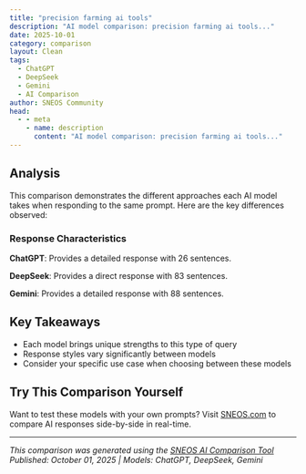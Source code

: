 ```yaml
---
title: "precision farming ai tools"
description: "AI model comparison: precision farming ai tools..."
date: 2025-10-01
category: comparison
layout: Clean
tags:
  - ChatGPT
  - DeepSeek
  - Gemini
  - AI Comparison
author: SNEOS Community
head:
  - - meta
    - name: description
      content: "AI model comparison: precision farming ai tools..."
---
```


<ChatComparison
  title="precision farming ai tools"
  prompt="precision farming ai tools"
  :responses='{
    "ChatGPT": "Precision farming, also known as precision agriculture, uses technology and data analysis to optimize farming practices for improved crop yields, reduced waste, and sustainable resource use. AI tools play a crucial role in precision farming by providing insights and automation. Here are some popular AI tools and technologies used in precision farming:\n\n### 1. Crop Monitoring and Disease Detection\n- **Taranis**: Uses AI-powered aerial imagery and machine learning to detect crop diseases, pests, and nutrient deficiencies early.\n- **Plantix**: A smartphone app that uses AI to identify crop diseases and provides treatment recommendations.\n- **FluroSense**: Integrates drone data with AI to monitor crop health and disease spread.\n\n### 2. Soil and Crop Health Analysis\n- **IBM Watson Decision Platform for Agriculture**: Combines AI, IoT, weather data, and soil analytics to help farmers make data-driven decisions.\n- **Arable Mark**: Uses AI and sensor data to assess weather, soil conditions, and plant health.\n\n### 3. Yield Prediction and Crop Management\n- **Climate FieldView**: Uses AI to analyze field data, predict yields, and optimize planting decisions.\n- **Granular**: Farm management software with AI capabilities for crop planning and financial analytics.\n\n### 4. Autonomous Farm Machinery\n- **John Deere See \u0026 Spray**: Uses computer vision and AI for precise herbicide application, reducing chemical use.\n- **Blue River Technology**: Acquired by John Deere, develops AI-powered robots for weed control and precise spraying.\n\n### 5. Irrigation Management\n- **CropX**: Provides AI-driven soil sensing and irrigation recommendations to optimize water use.\n- **AquaSpy**: Uses sensors and AI to monitor soil moisture and guide irrigation schedules.\n\n### 6. Pest and Weed Management\n- **Ecorobotix**: Develops AI-driven robots for targeted weed control.\n- **PEAT**: AI-based pest and disease identification from images.\n\n---\n\n### Other Notable AI \u0026 Data Platforms\n- **Agremo**: Provides AI-based aerial image analytics for crop scouting.\n- **Prospera Technologies**: AI platform for monitoring crop health and environmental conditions.\n- **FarmLogs**: Offers AI tools for crop monitoring, weather forecasts, and field analysis.\n\n---\n\n### Summary\nAI tools in precision farming typically leverage:\n- Satellite and drone imagery  \n- IoT sensor data (soil, moisture, weather)  \n- Machine learning for pattern recognition and prediction  \n- Robotics for automation of farming tasks  \n\nThese technologies help farmers reduce costs, increase yields, improve sustainability, and make timely decisions.\n\nIf you\u2019d like, I can provide more details on any specific tool or how to implement AI in your farming operations.",
    "DeepSeek": "Of course. Here is a comprehensive overview of AI tools for precision farming, broken down by their function and impact.\n\nPrecision farming (or precision agriculture) uses AI and other technologies to observe, measure, and respond to inter- and intra-field variability in crops. The goal is to optimize returns on inputs while preserving resources.\n\nAI is the brain that turns data into decisions.\n\n### Core Categories of AI Tools in Precision Farming\n\n#### 1. **Field Monitoring \u0026 Crop Health Analysis**\nThis is the most common application, using computer vision on satellite, drone (UAV), and tractor-mounted imagery.\n\n*   **Tools \u0026 Technologies:**\n    *   **Multispectral \u0026 Hyperspectral Sensors:** Mounted on drones or satellites, they capture data beyond the visible spectrum (e.g., Near-Infrared).\n    *   **Computer Vision Algorithms:** AI models are trained to analyze these images.\n*   **Key Applications:**\n    *   **NDVI (Normalized Difference Vegetation Index) Mapping:** A classic measure of plant health, now often enhanced with AI for more granular insights.\n    *   **Early Disease \u0026 Pest Detection:** AI can identify patterns of fungal infections, insect infestations, or nutrient deficiencies before they are visible to the naked eye. It can distinguish between different stressors (e.g., nitrogen deficiency vs. water stress).\n    *   **Weed Detection \u0026 Mapping:** AI can differentiate between crops and weeds with high accuracy, creating precise maps for targeted intervention.\n    *   **Plant Counting \u0026 Stand Establishment:** Analyzing early-season imagery to assess germination rates and population density.\n\n*   **Example Companies:**\n    *   **Taranis:** Uses high-fidelity aerial imagery and AI for threat detection.\n    *   **SlantRange:** Provides sensor and analytics solutions for drones focused on agricultural data.\n    *   **Gamaya:** Uses hyperspectral imaging and AI for disease detection and crop characterization.\n\n#### 2. **Predictive Analytics \u0026 Yield Forecasting**\nAI models use historical data, real-time sensor data, and weather forecasts to predict future outcomes.\n\n*   **Tools \u0026 Technologies:**\n    *   **Machine Learning Models:** (e.g., Regression Models, Neural Networks) that find complex relationships in data.\n    *   **Time-Series Analysis:** For forecasting growth stages and yield over time.\n*   **Key Applications:**\n    *   **Yield Prediction:** Accurately forecasting harvest volume and quality, which is crucial for supply chain planning, insurance, and sales.\n    *   **Growth Stage Prediction:** Predicting key stages like flowering or maturity to optimize the timing for irrigation, fertilization, and harvest.\n    *   **Predictive Pest \u0026 Disease Modeling:** Forecasting the risk of pest or disease outbreaks based on weather conditions, field history, and regional data.\n\n*   **Example Companies:**\n    *   **aWhere:** Provides agronomic data and models for predictive insights.\n    *   **IBM Watson Decision Platform for Agriculture:** Leverages weather and field data for predictive analytics.\n    *   **Granular** (by Corteva): Offers farm management software with yield forecasting features.\n\n#### 3. **Precision Application \u0026 Robotics**\nThis is where AI drives physical action in the field, moving from observation to execution.\n\n*   **Tools \u0026 Technologies:**\n    *   **AI-Powered Robotics:** Autonomous tractors, weeders, and harvesters.\n    *   **Real-time Computer Vision:** Cameras on sprayers and equipment that make instant decisions.\n*   **Key Applications:**\n    *   **Variable Rate Technology (VRT):** AI-generated prescription maps tell applicators to apply different amounts of seed, fertilizer, or pesticide in different parts of a field.\n    *   **Robotic Weeding:** Autonomous machines that use AI to identify and mechanically or laser-ablate individual weeds, drastically reducing herbicide use.\n    *   **Selective Harvesting:** AI-guided robots that can identify and pick only ripe fruits (e.g., strawberries, apples), improving quality and reducing labor costs.\n\n*   **Example Companies:**\n    *   **John Deere:** See \u0026 Spray\u2122 technology uses cameras and AI to spot-spray weeds in real-time.\n    *   **Blue River Technology** (a John Deere subsidiary): The pioneer of \u0022see-and-spray\u0022 technology.\n    *   **FarmWise:** Develops autonomous weeding robots.\n    *   **Carbon Robotics:** Offers a \u0022LaserWeeder\u0022 that autonomously kills weeds with lasers.\n\n#### 4. **Livestock Monitoring**\nAI isn\u0027t just for crops; it\u0027s also transforming animal husbandry.\n\n*   **Tools \u0026 Technologies:**\n    *   **Computer Vision** (via cameras).\n    *   **Sensor Analytics** (from wearables like collars and ear tags).\n*   **Key Applications:**\n    *   **Health Monitoring:** Detecting lameness, changes in eating habits, or early signs of illness.\n    *   **Estrous Cycle Detection:** Identifying when cows are in heat to optimize breeding schedules.\n    *   **Virtual Fencing:** Using GPS and wearable collars to contain animals within a virtual boundary without physical fences.\n\n*   **Example Companies:**\n    *   **Cainthus:** Uses computer vision and facial recognition for cows to monitor health and behavior.\n    *   **Moocall:** Sells wearable sensors that monitor calving and heat cycles.\n\n#### 5. **Irrigation \u0026 Water Management**\nAI optimizes one of farming\u0027s most critical inputs: water.\n\n*   **Tools \u0026 Technologies:**\n    *   **IoT Sensors:** Soil moisture sensors, weather stations.\n    *   **AI Models:** That integrate sensor data, weather forecasts, and evapotranspiration rates.\n*   **Key Applications:**\n    *   **Smart Irrigation Scheduling:** AI systems automatically trigger irrigation only when and where needed, based on real-time soil and plant data.\n    *   **Leak Detection:** Identifying anomalies in water pressure that indicate leaks in the irrigation system.\n\n*   **Example Companies:**\n    *   **CropX:** Provides a soil sensing and analytics platform for adaptive irrigation.\n    *   **Jain Logic:** Offers an integrated irrigation management platform that uses AI for decision support.\n\n### Benefits of Using AI in Precision Farming\n\n*   **Increased Productivity \u0026 Yields:** Through optimized inputs and timely interventions.\n*   **Reduced Costs:** Savings on water, fuel, fertilizers, pesticides, and labor.\n*   **Enhanced Sustainability:** Lower environmental footprint through reduced chemical runoff and more efficient water and energy use.\n*   **Improved Decision-Making:** Data-driven insights replace guesswork and intuition.\n*   **Labor Optimization:** Automation addresses chronic labor shortages.\n\n### Challenges to Consider\n\n*   **High Initial Investment:** Hardware (drones, sensors) and software subscriptions can be expensive.\n*   **Data Integration:** Getting different systems (from different vendors) to talk to each other is a major hurdle.\n*   **Technical Expertise:** Requires a new skill set for farmers and agronomists.\n*   **Data Privacy \u0026 Ownership:** Questions about who owns and can use the highly detailed farm data.\n*   **Connectivity:** Many advanced AI tools require reliable internet, which can be a challenge in rural areas.\n\n### Getting Started\n\nFor a farmer looking to adopt AI tools, the best approach is to:\n1.  **Identify a Key Problem:** Start with a specific issue, like scouting for disease, managing irrigation costs, or controlling herbicide-resistant weeds.\n2.  **Research Focused Solutions:** Look for a tool that addresses that single problem effectively.\n3.  **Start Small:** Pilot the technology on a portion of your land to validate its ROI and ease of use.\n4.  **Choose User-Friendly Platforms:** Many modern platforms are designed for farmers, not data scientists.\n\nThe future of farming is **proactive and predictive**, moving from treating entire fields as a single unit to managing individual plants and micro-environments, all powered by Artificial Intelligence.",
    "Gemini": "Precision farming, also known as precision agriculture, leverages artificial intelligence (AI) and other technologies to optimize crop production and resource management.  AI tools are used throughout the entire agricultural lifecycle, from planning and planting to harvesting and post-harvest analysis. Here\u0027s a breakdown of common precision farming AI tools and their applications:\n\n**1. Data Acquisition and Analysis:**\n\n*   **Remote Sensing \u0026 Imagery Analysis:**\n    *   **Satellite Imagery:**  AI algorithms analyze satellite images to assess crop health, identify nutrient deficiencies, detect diseases, map field variability, and monitor water stress.  Examples include:\n        *   **NDVI (Normalized Difference Vegetation Index) and other vegetation indices:**  AI models interpret these indices to quantify vegetation density and health.\n        *   **Change Detection:** AI identifies areas where crop health or growth patterns have changed, indicating potential problems.\n    *   **Drone Imagery:** Drones equipped with multispectral, hyperspectral, and thermal cameras collect high-resolution imagery.  AI is used to:\n        *   **Orthorectification \u0026 Mosaic Creation:**  AI automates the creation of accurate field maps from drone imagery.\n        *   **Object Detection:**  Identify and count plants, weeds, pests, and diseased areas.\n        *   **Yield Prediction:**  Estimate yield based on plant density, health, and growth patterns.\n    *   **Ground Sensors:**  Sensors placed in the soil or on plants collect data on soil moisture, temperature, nutrient levels, and plant health.  AI analyzes this data to:\n        *   **Optimize Irrigation:**  Determine precise irrigation needs based on soil moisture levels and plant water stress.\n        *   **Optimize Fertilizer Application:**  Identify areas with nutrient deficiencies and recommend variable-rate fertilizer application.\n        *   **Early Disease Detection:**  Detect subtle changes in plant health that may indicate the onset of disease.\n*   **Data Integration Platforms:**\n    *   These platforms aggregate data from multiple sources (satellites, drones, sensors, weather data, historical yield data) and use AI to provide a holistic view of the farm.\n    *   **Data Cleaning and Preprocessing:** AI helps to identify and correct errors and inconsistencies in the data.\n    *   **Data Fusion:** AI combines data from different sources to create more informative datasets.\n\n**2. Predictive Modeling and Decision Support:**\n\n*   **Yield Prediction:**  AI models predict crop yield based on historical data, weather patterns, soil conditions, and other factors. This helps farmers make informed decisions about planting, harvesting, and marketing.\n*   **Disease and Pest Prediction:**  AI algorithms analyze weather data, crop characteristics, and historical pest outbreaks to predict the likelihood of disease or pest infestations. This allows farmers to take preventative measures.\n*   **Irrigation Scheduling:** AI models recommend optimal irrigation schedules based on weather forecasts, soil moisture levels, and plant water needs.  This helps to conserve water and improve crop yields.\n*   **Fertilizer Optimization:**  AI models recommend optimal fertilizer application rates and timing based on soil nutrient levels, crop needs, and environmental conditions.\n*   **Weed Management:**  AI-powered systems can identify and map weed infestations, allowing for targeted herbicide application, reducing herbicide use and environmental impact.\n*   **Market Forecasting:**  AI is used to analyze market trends and predict prices for agricultural commodities, helping farmers make informed decisions about when to sell their crops.\n\n**3. Automation and Robotics:**\n\n*   **Autonomous Tractors and Equipment:** AI enables tractors and other farm equipment to operate autonomously, reducing labor costs and improving efficiency.\n    *   **Path Planning:**  AI algorithms plan optimal routes for autonomous vehicles, avoiding obstacles and minimizing fuel consumption.\n    *   **Object Recognition:**  AI identifies and avoids obstacles, such as trees, rocks, and other equipment.\n*   **Robotic Harvesting:**  Robots equipped with computer vision and AI are used to harvest fruits and vegetables, reducing labor costs and improving efficiency.\n    *   **Fruit/Vegetable Detection \u0026 Recognition:** AI identifies ripe fruits and vegetables based on color, size, and shape.\n    *   **Dexterous Manipulation:**  Robots use AI to control their movements and grasp fruits and vegetables without damaging them.\n*   **Robotic Weeding:**  Robots equipped with cameras and AI can identify and remove weeds, reducing the need for herbicides.\n    *   **Weed vs. Crop Classification:**  AI differentiates between weeds and crops based on their visual characteristics.\n    *   **Targeted Weed Removal:** Robots selectively remove weeds without harming crops.\n*   **Precision Spraying:** AI-powered sprayers can apply pesticides and herbicides only to the areas where they are needed, reducing chemical usage and environmental impact.\n\n**4. Specific AI Techniques Used:**\n\n*   **Machine Learning (ML):**\n    *   **Supervised Learning:**  Used for yield prediction, disease detection, and weed identification.\n    *   **Unsupervised Learning:**  Used for clustering and anomaly detection, e.g., identifying areas with unusual crop growth patterns.\n    *   **Reinforcement Learning:**  Used for optimizing irrigation schedules and fertilizer application rates.\n*   **Deep Learning (DL):**  A subset of ML particularly effective for image analysis and object detection. Commonly used for:\n    *   **Image Classification:**  Categorizing images based on their content (e.g., identifying the presence of a disease).\n    *   **Object Detection:**  Identifying and locating objects within an image (e.g., detecting weeds in a field).\n    *   **Semantic Segmentation:**  Assigning a label to each pixel in an image (e.g., differentiating between crop, weeds, and soil).\n*   **Computer Vision:**  Enables machines to \u0022see\u0022 and interpret images and videos.  Used for:\n    *   **Plant Counting:**  Counting the number of plants in a field.\n    *   **Crop Monitoring:**  Tracking the growth and health of crops.\n*   **Natural Language Processing (NLP):**  Used for analyzing text data, such as weather reports and agricultural news.\n\n**Examples of AI Tools \u0026 Platforms:**\n\n*   **John Deere See \u0026 Spray:**  Uses computer vision and AI to identify and spray weeds, reducing herbicide use.\n*   **PrecisionHawk:** Offers drone-based data collection and analysis services for agriculture.\n*   **The Climate Corporation\u0027s Climate FieldView:**  Provides data-driven insights and recommendations for farmers.\n*   **Granular:**  Offers a farm management platform with AI-powered analytics.\n*   **Gamaya:**  Uses hyperspectral imagery and AI to assess crop health and predict yield.\n*   **AgriEdge (Syngenta):**  A farm management platform that integrates data and provides decision support tools.\n\n**Benefits of Using AI in Precision Farming:**\n\n*   **Increased Crop Yields:** Optimizing resource allocation and management.\n*   **Reduced Costs:** Minimizing inputs like water, fertilizer, and pesticides.\n*   **Improved Resource Efficiency:** Conserving water, reducing fertilizer runoff, and minimizing pesticide use.\n*   **Enhanced Sustainability:**  Promoting environmentally friendly farming practices.\n*   **Better Decision-Making:** Providing farmers with data-driven insights to make informed decisions.\n*   **Reduced Labor Costs:** Automating tasks such as planting, harvesting, and weeding.\n\n**Challenges to Adoption:**\n\n*   **Data Quality and Availability:**  AI models require large amounts of high-quality data, which can be difficult and expensive to collect.\n*   **Connectivity:**  Many rural areas lack reliable internet access, which is essential for using AI-powered tools.\n*   **Cost:**  AI-powered tools can be expensive, making them inaccessible to some farmers.\n*   **Technical Expertise:**  Farmers need to have the technical skills to use and interpret the data from AI-powered tools.\n*   **Data Privacy and Security:**  Farmers need to be confident that their data will be protected from unauthorized access and use.\n*   **Model Generalization:**  AI models trained on one farm may not perform well on another farm due to differences in soil conditions, climate, and management practices.\n\n**The Future of AI in Precision Farming:**\n\nThe future of AI in precision farming is bright. As AI technology continues to develop and become more affordable, it is likely to be adopted more widely by farmers.  Future trends include:\n\n*   **More Sophisticated AI Models:**  Improved algorithms for yield prediction, disease detection, and other applications.\n*   **Edge Computing:**  Processing data on-site, reducing the need for cloud connectivity.\n*   **Explainable AI (XAI):**  Making AI models more transparent and understandable to farmers.\n*   **Integration with other technologies:**  Combining AI with other technologies, such as robotics, sensors, and the Internet of Things (IoT).\n*   **Personalized Farming:**  Using AI to tailor farming practices to the specific needs of each individual plant.\n*   **AI-driven Crop Insurance:**  Using AI to assess crop damage and determine insurance payouts.\n\nIn conclusion, AI is transforming agriculture by enabling farmers to optimize their operations, reduce costs, and improve sustainability. While challenges remain, the potential benefits of AI in precision farming are significant.  The continued development and adoption of these tools will play a crucial role in feeding a growing global population while protecting the environment.\n"
  }'
  published-date="16:27"
/>

## Analysis

This comparison demonstrates the different approaches each AI model takes when responding to the same prompt. Here are the key differences observed:

### Response Characteristics

**ChatGPT**: Provides a detailed response with 26 sentences. 

**DeepSeek**: Provides a direct response with 83 sentences. 

**Gemini**: Provides a detailed response with 88 sentences. 

## Key Takeaways

- Each model brings unique strengths to this type of query
- Response styles vary significantly between models
- Consider your specific use case when choosing between these models

## Try This Comparison Yourself

Want to test these models with your own prompts? Visit [SNEOS.com](https://sneos.com) to compare AI responses side-by-side in real-time.

---

*This comparison was generated using the [SNEOS AI Comparison Tool](https://sneos.com)*
*Published: October 01, 2025 | Models: ChatGPT, DeepSeek, Gemini*
